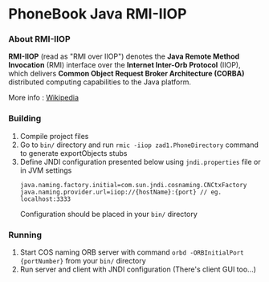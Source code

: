 # PhoneBook Java RMI-IIOP 
 
### About RMI-IIOP

**RMI-IIOP** (read as "RMI over IIOP") denotes the **Java Remote Method Invocation** (RMI) interface over the **Internet Inter-Orb Protocol** (IIOP), which delivers **Common Object Request Broker Architecture (CORBA)** distributed computing capabilities to the Java platform. 

More info : [Wikipedia](https://en.wikipedia.org/wiki/RMI-IIOP)



### Building

1. Compile project files
2. Go to `bin/` directory and run `rmic -iiop zad1.PhoneDirectory` command to generate exportObjects stubs
3. Define JNDI configuration presented below using `jndi.properties` file or in JVM settings
   ```
   java.naming.factory.initial=com.sun.jndi.cosnaming.CNCtxFactory
   java.naming.provider.url=iiop://{hostName}:{port} // eg. localhost:3333
   ```
   Configuration should be placed in your `bin/` directory
   
### Running 

1. Start COS naming ORB server with command `orbd -ORBInitialPort {portNumber}` from your `bin/` directory
3. Run server and client with JNDI configuration (There's client GUI too...)